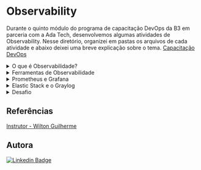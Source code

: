 # Observability
Durante o quinto módulo do programa de capacitação DevOps da B3 em parceria com a Ada Tech, desenvolvemos algumas atividades de Observability. Nesse diretório, organizei em pastas os arquivos de cada atividade e abaixo deixei uma breve explicação sobre o tema.
[Capacitação DevOps](https://ada.tech/sou-aluno/programas/b3-deva) </br>

<details>
  <summary> O que é Observabilidade? </summary>
    
Observabilidade é a capacidade de entender o comportamento interno de um sistema com base em suas saídas, garantindo a tomada de decisões com confiança e possibilitando construir arquiteturas mais distribuídas, resilientes e tolerante a falhas.
### A jornada
Para iniciar, devemos seguir três etapas.

**1. Avalie onde você está na curva de maturidade da observabilidade da aplicação**

<img align="left" src="https://github.com/BiancaMalta/Observability/assets/92928037/0dcb6212-7630-4f48-9fdf-d9017b1d98fe" >

**2. Colete os dados**

##### Dependências
Uma avaliação de como cada componente da aplicação depende de outros componentes, aplicações e recursos de TI.
##### Monitoramento
Monitoramento é a prática de observar um sistema para garantir que ele esteja funcionando corretamente. Isso pode incluir a verificação de métricas, logs e rastreamentos para garantir que o sistema esteja funcionando corretamente.

##### Rastreamento(tracing)
Rastreamento é a prática de observar o comportamento de um sistema ao longo do tempo. Um registro de ponta a ponta, mostrando cada solicitação de usuário, conforme as transações passam de um serviço para outro.

##### Logs
Logs são registros de eventos que ocorrem em um sistema, com carimbo de data/hora, completos e imutáveis de eventos de aplicações em seu sistema.

##### Verificações de integridade
Pesquisas periódicas de serviços específicos. Se uma verificação de integridade falhar, ela se transformará em um problema.

##### Alertas 
Notificações acionadas quando limites específicos predeterminados são ultrapassados.

##### Dashboards
Perspectivas de aplicações que fornecem apresentações visuais, interativas e compreensíveis sobre métricas específicas e predeterminadas.

##### Métricas
Métricas são medidas quantitativas que podem ser usadas para avaliar numericamente o desempenho da aplicação, da utilização de recursos e da saúde geral do sistema em um determinado período de tempo. 

**3. Implemente práticas e princípios essenciais**

Será necessário um otimização sistemática, a observabilidade mapeia e contextualiza as interações entre todos os recursos existentes na arquitetura. Disso, é de fundamental importância a contextualização completa, toda unidade de dados deve ser fornecida com um contexto completo, entrando em cena grandes ferramentas.
</details>
<details>
  <summary> Ferramentas de Observabilidade </summary> 

![image](https://github.com/BiancaMalta/Observability/assets/92928037/7560757f-adc0-492b-9ee8-3dce86c8b3d2)

### Gerenciamento e centralização de logs
- Elastic Stack;
- Splunk;
- Graylog.
### Monitoramento de infraestrutura
- Grafana;
- Zabbix;
- Nagios;
- Prometheus.
### Monitoramento de performance de aplicação
- New Relic;
- Data Dog;
- App Dynamics;
- Elastic APM.

Nesse diretório abordaremos apenas o Prometheus, o Grafana, o Elastic Stack e o Graylog.
</details>
<details>
  <summary> Prometheus e Grafana </summary> 

Prometheus é um sistema de monitoramento e alerta de código aberto. Ele coleta métricas de alvos configurados por meio de um modelo de coleta e armazenamento de séries temporais com um poderoso mecanismo de consulta.

**Documentações Importantes**

- [Instrumentação](https://prometheus.io/docs/instrumenting/clientlibs/)
- [Queries](https://prometheus.io/docs/prometheus/latest/querying/basics/)
- [Operadores](https://prometheus.io/docs/prometheus/latest/querying/operators/)
- [Funções](https://prometheus.io/docs/prometheus/latest/querying/functions/)
- [Grafana Exemplos](https://play.grafana.org/d/000000012/grafana-play-home?orgId=1)  
- [Grafana Dashboards](https://grafana.com/grafana/dashboards/)
- [Loading Test Grafana k6](https://grafana.com/docs/k6/latest/get-started/installation/)

### Tipos de métricas
- Contadores
- Histogramas
- Sumários
- Temporais

#### Contadores
Contadores são métricas que representam um valor que pode aumentar ou diminuir ao longo do tempo. Eles são usados para medir coisas como o número de solicitações recebidas por um servidor ou o número de erros que ocorrem em um sistema.

#### Histogramas
Histogramas são métricas que representam a distribuição de valores em um conjunto de dados. Eles são usados para medir coisas como o tempo de resposta de um servidor ou a utilização de recursos de um sistema.

#### Sumários
Sumários são métricas que representam a distribuição de valores em um conjunto de dados. Eles são usados para medir coisas como o tempo de resposta de um servidor ou a utilização de recursos de um sistema.

#### Temporais
Métricas temporais são métricas que representam um valor que muda ao longo do tempo. Elas são usadas para medir coisas como o tempo de resposta de um servidor ou a utilização de recursos de um sistema.

 
### Tipos de alvos(Targets)
- Servidores
- Bancos de dados
- Aplicações
- Serviços

#### Servidores
Servidores são alvos que podem ser monitorados para garantir que estejam funcionando corretamente. Isso pode incluir a verificação de métricas, logs e rastreamentos para garantir que o servidor esteja funcionando corretamente.

#### Bancos de dados
Bancos de dados são alvos que podem ser monitorados para garantir que estejam funcionando corretamente. Isso pode incluir a verificação de métricas, logs e rastreamentos para garantir que o banco de dados esteja funcionando corretamente.

#### Aplicações
Aplicações são alvos que podem ser monitorados para garantir que estejam funcionando corretamente. Isso pode incluir a verificação de métricas, logs e rastreamentos para garantir que a aplicação esteja funcionando corretamente.

#### Serviços
Serviços são alvos que podem ser monitorados para garantir que estejam funcionando corretamente. Isso pode incluir a verificação de métricas, logs e rastreamentos para garantir que o serviço esteja funcionando corretamente.

### Tipos de alertas
- Alertas de limiar
- Alertas de anomalia
- Alertas de tendência
- Alertas de correlação

#### Alertas de limiar
Alertas de limiar são alertas que são acionados quando uma métrica ultrapassa um determinado limite. Eles são usados para alertar as equipes de operações e desenvolvimento sobre problemas em um sistema.

#### Alertas de anomalia
Alertas de anomalia são alertas que são acionados quando uma métrica se desvia significativamente de seu comportamento normal. Eles são usados para alertar as equipes de operações e desenvolvimento sobre problemas em um sistema.

#### Alertas de tendência
Alertas de tendência são alertas que são acionados quando uma métrica mostra uma tendência significativa ao longo do tempo. Eles são usados para alertar as equipes de operações e desenvolvimento sobre problemas em um sistema.

#### Alertas de correlação
Alertas de correlação são alertas que são acionados quando duas ou mais métricas mostram um comportamento correlacionado. Eles são usados para alertar as equipes de operações e desenvolvimento sobre problemas em um sistema.

### Tipos de consultas
- Consultas de agregação
- Consultas de filtro
- Consultas de projeção
- Consultas de transformação

#### Consultas de agregação
Consultas de agregação são consultas que são usadas para calcular estatísticas sobre um conjunto de dados. Elas são usadas para calcular coisas como a média, a mediana e o desvio padrão de um conjunto de dados.

#### Consultas de filtro
Consultas de filtro são consultas que são usadas para filtrar um conjunto de dados com base em um critério específico. Elas são usadas para filtrar coisas como solicitações de um determinado tipo ou erros de um determinado tipo.

#### Consultas de projeção
Consultas de projeção são consultas que são usadas para selecionar um subconjunto de colunas de um conjunto de dados. Elas são usadas para selecionar coisas como o tempo de resposta de um servidor ou a utilização de recursos de um sistema.

#### Consultas de transformação
Consultas de transformação são consultas que são usadas para transformar um conjunto de dados em um formato diferente. Elas são usadas para transformar coisas como o tempo de resposta de um servidor ou a utilização de recursos de um sistema.

### Tipos de visualizações

- Gráficos de linha
- Gráficos de barras
- Gráficos de pizza
- Gráficos de dispersão

#### Gráficos de linha
Gráficos de linha são gráficos que são usados para mostrar a mudança de uma métrica ao longo do tempo. Eles são usados para mostrar coisas como o tempo de resposta de um servidor ou a utilização de recursos de um sistema.

#### Gráficos de barras
Gráficos de barras são gráficos que são usados para mostrar a distribuição de uma métrica em um conjunto de dados. Eles são usados para mostrar coisas como o número de solicitações recebidas por um servidor ou o número de erros que ocorrem em um sistema.

#### Gráficos de pizza
Gráficos de pizza são gráficos que são usados para mostrar a distribuição de uma métrica em um conjunto de dados. Eles são usados para mostrar coisas como o número de solicitações recebidas por um servidor ou o número de erros que ocorrem em um sistema.

#### Gráficos de dispersão
Gráficos de dispersão são gráficos que são usados para mostrar a relação entre duas métricas em um conjunto de dados. Eles são usados para mostrar coisas como a relação entre o tempo de resposta de um servidor e a utilização de recursos de um sistema.

### Tipos de métricas
- Métricas de contagem
- Métricas de tempo
- Métricas de porcentagem
- Métricas de proporção

#### Métricas de contagem
Métricas de contagem são métricas que representam a contagem de algo. Elas são usadas para medir coisas como o número de solicitações recebidas por um servidor ou o número de erros que ocorrem em um sistema.

#### Métricas de tempo
Métricas de tempo são métricas que representam a duração de algo. Elas são usadas para medir coisas como o tempo de resposta de um servidor ou o tempo que um sistema leva para processar uma solicitação.

#### Métricas de porcentagem
Métricas de porcentagem são métricas que representam a proporção de algo em relação a um todo. Elas são usadas para medir coisas como a utilização de recursos de um sistema ou a taxa de erro de um sistema.

#### Métricas de proporção
Métricas de proporção são métricas que representam a relação entre duas métricas. Elas são usadas para medir coisas como a relação entre o tempo de resposta de um servidor e a utilização de recursos de um sistema.

### Tipos de logs
- Logs de aplicativos
- Logs de infraestrutura
- Logs de segurança
- Logs de auditoria
</details>
<details>
  <summary>Elastic Stack e o Graylog</summary>  

### Elastic Stack:
A plataforma de análise distribuída consiste em várias ferramentas interconectadas desenvolvidas pela Elastic.

#### Componentes Principais:
- Elasticsearch: Um motor de busca distribuído e escalável que armazena, indexa e permite pesquisar dados de forma eficiente.
- Logstash: Um pipeline de ingestão de dados que coleta, processa e envia logs e outros dados para o Elasticsearch.
- Kibana: Uma interface de usuário para visualizar e explorar dados indexados no Elasticsearch, oferecendo recursos avançados de análise e visualização.
- Beats: Conjunto de agentes de coleta de dados leves que enviam dados de logs e métricas diretamente para o Elasticsearch ou para o Logstash.

#### Casos de Uso:
- Monitoramento de infraestrutura e aplicativos.
- Análise de logs de segurança.
- Análise de logs de servidores e aplicações.
- Monitoramento de métricas de desempenho.

### Graylog:
Graylog é uma plataforma de gerenciamento de logs de código aberto que facilita a coleta, processamento e análise em tempo real. 

#### Componentes Principais:
- Graylog Server: O núcleo da plataforma, responsável pela ingestão, processamento e indexação de logs.
- MongoDB: Um banco de dados NoSQL usado para armazenar metadados e configurações do Graylog.
- Graylog Web Interface: Uma interface web para pesquisar, visualizar e analisar logs, além de configurar alertas e dashboards.
- Graylog Collector Sidecar: Uma ferramenta para coletar logs de servidores e dispositivos e enviá-los para o Graylog Server.

### Diferenças e Comparação:
#### Arquitetura:
- Elastic Stack geralmente utiliza Elasticsearch como mecanismo de armazenamento e busca.
- Graylog utiliza Elasticsearch para armazenamento e busca de dados, mas também requer MongoDB para armazenamento de metadados e configurações.

Em resumo, tanto Elastic Stack quanto Graylog são excelentes soluções para gerenciamento de logs. A escolha entre eles geralmente depende das necessidades específicas da organização, das preferências de arquitetura e das habilidades da equipe técnica.
</details>
<details>
  <summary>Desafio</summary>
Criar um dashboard de observabilidade com base nas melhores práticas, usando métricas do Prometheus, para monitorar um sistema composto por uma API Rest em Python, um Worker em Node.js, um Frontend em Node.js, um banco de dados PostgreSQL e um Redis pode ser dividido em várias etapas.

### 1. Definição de Objetivos e Requisitos

-   Identificar os principais componentes do sistema a serem monitorados (API, Worker, Frontend, PostgreSQL, Redis).
-   Definir os KPIs e as métricas essenciais para monitorar o desempenho e a saúde do sistema.
-   Especificar os painéis e visualizações necessárias para cada contexto (API, Worker, Frontend, Bancos de Dados, Cache).

### 2. Configuração do Prometheus

-   Configurar o Prometheus para coletar métricas dos componentes do sistema. Isso pode envolver a definição de alvos de coleta, regras de alerta e configuração de retenção de dados.
-   Usar etiquetas (labels) para adicionar metadados às métricas, permitindo uma segmentação eficaz dos dados.

### 3. Desenvolvimento do dashboard Grafana

-   Criar um dashboard principal com base nos quatro sinais dourados da observabilidade: latência, tráfego, erros e saturação.
-   Para cada contexto do sistema (API, Worker, Frontend, Banco de Dados, Redis), criar painéis individuais com métricas específicas e relevantes para aquele componente.
-   Personalizar os painéis com gráficos, tabelas, alertas e outros elementos visuais para representar as métricas de forma clara e informativa.

### 4. Configuração de alertas

-   Definir regras de alerta com base nos limiares definidos para cada métrica.
-   Configurar notificações para alertar a equipe responsável em caso de problemas ou degradação do sistema.
-   Garantir que os alertas sejam claros, acionáveis e escalonáveis.

### 5. Testes e monitoramento contínuo (K6/Seed)

-   Realizar testes para garantir que todas as métricas estejam sendo coletadas corretamente e que os painéis de visualização estejam funcionando conforme o esperado.
-   Implementar monitoramento contínuo para garantir que o dashboard esteja sempre atualizado e refletindo com precisão o estado do sistema.
-   Revisar e iterar sobre o dashboard conforme necessário para incluir novas métricas ou ajustar limiares de alerta com base no feedback e na evolução do sistema.


## KPIs e métricas essenciais:

**KPIs (Key Performance Indicators)** são indicadores-chave que medem o desempenho e o sucesso de um sistema ou processo em alcançar seus objetivos. Para monitorar o desempenho e a saúde do sistema composto por uma API Rest em Python, um Worker em Node.js, um Frontend em Node.js, um banco de dados PostgreSQL e um Redis, podemos considerar os seguintes KPIs e métricas essenciais:

1.  **Latência da API**:
    
    -   Métricas: Tempo médio de resposta das solicitações, tempo máximo de resposta, distribuição de tempo de resposta por intervalo.
    -   KPI: Tempo médio de resposta das solicitações deve ser mantido abaixo de um limite definido.

2.  **Taxa de Erros da API**:
    
    -   Métricas: Número total de erros, distribuição de tipos de erros (por exemplo, erros 4xx, 5xx), taxa de erros por solicitação.
    -   KPI: A taxa de erros por solicitação deve ser mantida abaixo de um limite definido.

3.  **Utilização do Worker e do Frontend**:
    
    -   Métricas: Utilização da CPU, utilização da memória.
    -   KPI: Utilização da CPU e da memória deve ser mantida dentro de limites aceitáveis para evitar sobrecarga.

4.  **Desempenho do Banco de Dados**:
    
    -   Métricas: Tempo de resposta das consultas, número de consultas por segundo, tamanho do cache de consultas.
    -   KPI: Tempo médio de resposta das consultas deve ser mantido abaixo de um limite definido.

5.  **Desempenho do Redis**:
    
    -   Métricas: Taxa de hits e misses no cache, utilização da memória.
    -   KPI: Taxa de hits no cache deve ser mantida alta para garantir uma boa taxa de cache.

## Use  quatro(4) sinais dourado como base

1.  **Latência**: Gráfico de linhas mostrando a latência média da API ao longo do tempo, com alertas configurados para disparar se a latência exceder um limite definido.
    
2.  **Tráfego**: Gráfico de barras exibindo o número de solicitações HTTP recebidas pela API, separadas por código de status (200 OK, 4xx, 5xx), para entender a carga de tráfego e identificar possíveis problemas de roteamento ou sobrecarga.
    
3.  **Erros**: Gráfico de pizza mostrando a distribuição de tipos de erros (por exemplo, erros de servidor, erros de validação) gerados pela API, com alertas configurados para acionar se o número de erros aumentar repentinamente.
    
4.  **Saturação**: Gráfico de área exibindo a utilização de CPU e memória do Worker e do Frontend, com linhas de tendência para identificar padrões de uso e alertas configurados para disparar se a utilização atingir níveis críticos.
    
## Especificação dos painéis e visualizações necessárias:

Para cada contexto do sistema (API, Worker, Frontend, Bancos de Dados, Cache), podemos especificar os seguintes painéis e visualizações:

1.  **API**:
    
    -   Gráfico de linhas para acompanhar a latência ao longo do tempo.
    -   Gráfico de barras para monitorar o número de solicitações e erros.
    -   Tabela com detalhes de erros recentes.

2.  **Worker e Frontend**:
    
    -   Gráfico de área para visualizar a utilização da CPU e memória.
    -   Gráfico de pizza para mostrar a distribuição de recursos por processo ou tarefa.

3.  **Bancos de Dados**:
    
    -   Gráfico de linha para mostrar o tempo de resposta das consultas.
    -   Gráfico de barras para monitorar o número de consultas por segundo.
    -   Gráfico de área para exibir o tamanho do cache de consultas.

4.  **Cache (Redis)**:
    
    -   Gráfico de área para mostrar a taxa de hits e misses no cache.
    -   Gráfico de linha para visualizar a utilização da memória.

### Considerações finais:

-   O roteiro acima é uma orientação geral e pode ser adaptado de acordo com as necessidades que você achar necessário.
-   É importante manter o dashboard e as configurações de alerta atualizadas à medida que o sistema evolui e novas métricas se tornam relevantes.



### Referências

**Documentação do Grafana**

https://grafana.com/docs/grafana/latest/getting-started/build-first-dashboard/

https://grafana.com/docs/grafana/latest/alerting/

**Curso de Observabilidade Adatech**

https://comunidade.ada.tech/cursos/1eebae37-f785-6880-157f-4e35fb7219d4

</details>

## Referências
[Instrutor - Wilton Guilherme](https://www.linkedin.com/in/wilton-guilherme/)
## Autora 
[![Linkedin Badge](https://img.shields.io/badge/LinkedIn-0077B5?style=for-the-badge&logo=linkedin&logoColor=white)](https://www.linkedin.com/in/bianca-malta/)
